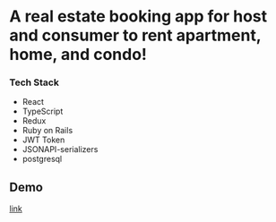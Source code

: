 # A real estate booking app for host and consumer to rent apartment, home, and condo!

<h3>Tech Stack</h3>

<ul>
    <li>React</li>
    <li>TypeScript</li>
    <li>Redux</li>
    <li>Ruby on Rails</li>
    <li>JWT Token</li>
    <li>JSONAPI-serializers</li>
    <li>postgresql</li>
</ul>

<h2>Demo</h2>
<a href='https://www.loom.com/share/638d95d99c254ad7a6f6b8c3e618b1db'>link</a>
